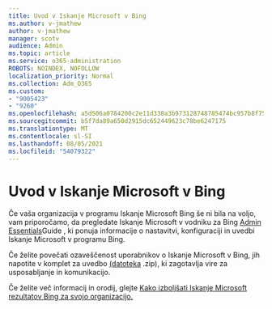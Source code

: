 ```yaml
---
title: Uvod v Iskanje Microsoft v Bing
ms.author: v-jmathew
author: v-jmathew
manager: scotv
audience: Admin
ms.topic: article
ms.service: o365-administration
ROBOTS: NOINDEX, NOFOLLOW
localization_priority: Normal
ms.collection: Adm_O365
ms.custom:
- "9005423"
- "9260"
ms.openlocfilehash: a5d506a0784200c2e11d338a3b973128748785474bc957b8f75f67a72324503b
ms.sourcegitcommit: b5f7da89a650d2915dc652449623c78be6247175
ms.translationtype: MT
ms.contentlocale: sl-SI
ms.lasthandoff: 08/05/2021
ms.locfileid: "54079322"
---
```

# <a name="get-started-with-microsoft-search-in-bing"></a>Uvod v Iskanje Microsoft v Bing

Če vaša organizacija v programu Iskanje Microsoft Bing še ni bila na voljo, vam priporočamo, da pregledate Iskanje Microsoft v vodniku za Bing [Admin Essentials](https://go.microsoft.com/fwlink/p/?linkid=2127979)Guide , ki ponuja informacije o nastavitvi, konfiguraciji in uvedbi Iskanje Microsoft v programu Bing.

Če želite povečati ozaveščenost uporabnikov o Iskanje Microsoft v Bing, jih napotite v komplet za uvedbo [(datoteka](https://go.microsoft.com/fwlink/p/?LinkID=2114710) .zip), ki zagotavlja vire za usposabljanje in komunikacijo.

Če želite več informacij in orodij, glejte [Kako izboljšati Iskanje Microsoft rezultatov Bing za svojo organizacijo.](https://go.microsoft.com/fwlink/?linkid=2152022)
